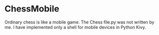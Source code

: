 # ChessMobile
Ordinary chess is like a mobile game. The Chess file.py was not written by me. I have implemented only a shell for mobile devices in Python Kivy.
